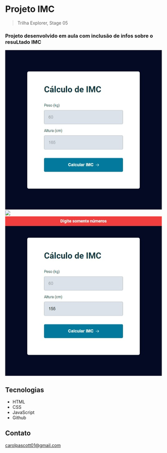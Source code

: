 # Projeto IMC

> Trilha Explorer, Stage 05

<h3> Projeto desenvolvido em aula com inclusão de infos sobre o resuLtado IMC </h3>

<img src="https://github.com/carolpascott/calculoIMC/blob/main/images/tela_inicial.jpeg?raw=true">
<img src="https://github.com/carolpascott/calculoIMC/blob/main/images/resultadoIMC.jpeg?raw=true">
<img src="https://github.com/carolpascott/calculoIMC/blob/main/images/erro.jpeg?raw=true">

## Tecnologias
- HTML
- CSS
- JavaScript
- Github

## Contato
carolpascott01@gmail.com
